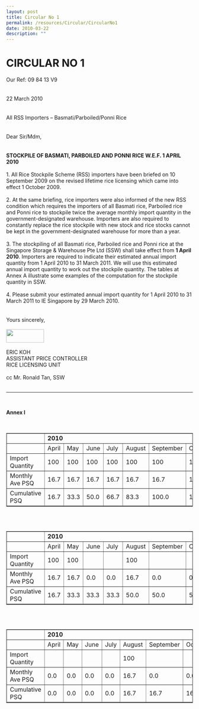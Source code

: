 ```yaml
---
layout: post
title: Circular No 1
permalink: /resources/Circular/CircularNo1
date: 2010-03-22
description: ""
---
```

<h1>CIRCULAR NO 1&nbsp;
</h1>
<p>Our Ref: 09 84 13 V9
  <br />
  <br />
  <br />
  22 March 2010
  <br />
  <br />
  <br />
  All RSS Importers &ndash; Basmati/Parboiled/Ponni Rice
  <br />
  <br />
  <br />
  Dear Sir/Mdm,
  <br />
  <br />
  <br />
  <strong>STOCKPILE OF BASMATI, PARBOILED AND PONNI RICE W.E.F. 1 APRIL 2010</strong>
  <br />
  <br />
  1. All Rice Stockpile Scheme (RSS) importers have been briefed on 10 September 2009 on the revised lifetime rice licensing which came into effect 1 October 2009.
  <br />
  <br />
  2. At the same briefing, rice importers were also informed of the new RSS condition which requires the importers of all Basmati rice, Parboiled rice and Ponni rice to stockpile twice the average monthly import quantity in the government-designated warehouse. Importers are also required to constantly replace the rice stockpile with new stock and rice stocks cannot be kept in the government-designated warehouse for more than a year.
  <br />
  <br />
  3. The stockpiling of all Basmati rice, Parboiled rice and Ponni rice at the Singapore Storage &amp; Warehouse Pte Ltd (SSW) shall take effect from&nbsp;<strong>1 April 2010</strong>. Importers are required to indicate their estimated annual import quantity from 1 April 2010 to 31 March 2011. We will use this estimated annual import quantity to work out the stockpile quantity. The tables at Annex A illustrate some examples of the computation for the stockpile quantity in SSW.
  <br />
  <br />
  4. Please submit your estimated annual import quantity for 1 April 2010 to 31 March 2011 to IE Singapore by&nbsp;29 March 2010.
  <br />
  <br />
  <br />
  Yours sincerely,
  <br />
  <br />
  <img alt="" height="36" src="https://rice.enterprisesg.gov.sg/portals/0/RSS/ERIC_Signature.gif" width="102" />
  <br />
  <br />
  ERIC KOH
  <br />
  ASSISTANT PRICE CONTROLLER
  <br />
  RICE LICENSING UNIT
  <br />
  <br />
  cc Mr. Ronald Tan, SSW
  <br />
  &nbsp;
</p>
<hr />
<p>&nbsp;
</p>
<p><strong>Annex I</strong>
</p>
<p>&nbsp;
</p>
<table border="1" cellpadding="10" cellspacing="0" style="width:100%">
  <tbody>
    <tr>
      <td>&nbsp;
      </td>
      <td colspan="9"><strong>2010</strong>
      </td>
      <td colspan="3"><strong>2011</strong>
      </td>
    </tr>
    <tr>
      <td>&nbsp;
      </td>
      <td>April
      </td>
      <td>May
      </td>
      <td>June
      </td>
      <td>July
      </td>
      <td>August
      </td>
      <td>September
      </td>
      <td>October
      </td>
      <td>November
      </td>
      <td>December
      </td>
      <td>January
      </td>
      <td>February
      </td>
      <td>March
      </td>
    </tr>
    <tr>
      <td>Import Quantity
      </td>
      <td>100
      </td>
      <td>100
      </td>
      <td>100
      </td>
      <td>100
      </td>
      <td>100
      </td>
      <td>100
      </td>
      <td>100
      </td>
      <td>100
      </td>
      <td>100
      </td>
      <td>100
      </td>
      <td>100
      </td>
      <td>100
      </td>
    </tr>
    <tr>
      <td>Monthly Ave PSQ
      </td>
      <td>16.7
      </td>
      <td>16.7
      </td>
      <td>16.7
      </td>
      <td>16.7
      </td>
      <td>16.7
      </td>
      <td>16.7
      </td>
      <td>16.7
      </td>
      <td>16.7
      </td>
      <td>16.7
      </td>
      <td>16.7
      </td>
      <td>16.7
      </td>
      <td>16.7
      </td>
    </tr>
    <tr>
      <td>Cumulative PSQ
      </td>
      <td>16.7
      </td>
      <td>33.3
      </td>
      <td>50.0
      </td>
      <td>66.7
      </td>
      <td>83.3
      </td>
      <td>100.0
      </td>
      <td>116.7
      </td>
      <td>133.3
      </td>
      <td>150.0
      </td>
      <td>166.7
      </td>
      <td>183.3
      </td>
      <td>200.0
      </td>
    </tr>
  </tbody>
</table>
<p>
  <br />
  &nbsp;
</p>
<table border="1" cellpadding="10" cellspacing="0" style="width:100%">
  <tbody>
    <tr>
      <td>&nbsp;
      </td>
      <td colspan="9"><strong>2010</strong>
      </td>
      <td colspan="3"><strong>2011</strong>
      </td>
    </tr>
    <tr>
      <td>&nbsp;
      </td>
      <td>April
      </td>
      <td>May
      </td>
      <td>June
      </td>
      <td>July
      </td>
      <td>August
      </td>
      <td>September
      </td>
      <td>October
      </td>
      <td>November
      </td>
      <td>December
      </td>
      <td>January
      </td>
      <td>February
      </td>
      <td>March
      </td>
    </tr>
    <tr>
      <td>Import Quantity
      </td>
      <td>100
      </td>
      <td>100
      </td>
      <td>&nbsp;
      </td>
      <td>&nbsp;
      </td>
      <td>100
      </td>
      <td>&nbsp;
      </td>
      <td>&nbsp;
      </td>
      <td>100
      </td>
      <td>&nbsp;
      </td>
      <td>&nbsp;
      </td>
      <td>&nbsp;
      </td>
      <td>&nbsp;
      </td>
    </tr>
    <tr>
      <td>Monthly Ave PSQ
      </td>
      <td>16.7
      </td>
      <td>16.7
      </td>
      <td>0.0
      </td>
      <td>0.0
      </td>
      <td>16.7
      </td>
      <td>0.0
      </td>
      <td>0.0
      </td>
      <td>16.7
      </td>
      <td>0.0
      </td>
      <td>0.0
      </td>
      <td>0.0
      </td>
      <td>0.0
      </td>
    </tr>
    <tr>
      <td>Cumulative PSQ
      </td>
      <td>16.7
      </td>
      <td>33.3
      </td>
      <td>33.3
      </td>
      <td>33.3
      </td>
      <td>50.0
      </td>
      <td>50.0
      </td>
      <td>50.0
      </td>
      <td>66.7
      </td>
      <td>66.7
      </td>
      <td>66.7
      </td>
      <td>66.7
      </td>
      <td>66.7
      </td>
    </tr>
  </tbody>
</table>
<p>
  <br />
  &nbsp;
</p>
<table border="1" cellpadding="10" cellspacing="0" style="width:100%">
  <tbody>
    <tr>
      <td>&nbsp;
      </td>
      <td colspan="9"><strong>2010</strong>
      </td>
      <td colspan="3"><strong>2011</strong>
      </td>
    </tr>
    <tr>
      <td>&nbsp;
      </td>
      <td>April
      </td>
      <td>May
      </td>
      <td>June
      </td>
      <td>July
      </td>
      <td>August
      </td>
      <td>September
      </td>
      <td>October
      </td>
      <td>November
      </td>
      <td>December
      </td>
      <td>January
      </td>
      <td>February
      </td>
      <td>March
      </td>
    </tr>
    <tr>
      <td>Import Quantity
      </td>
      <td>&nbsp;
      </td>
      <td>&nbsp;
      </td>
      <td>&nbsp;
      </td>
      <td>&nbsp;
      </td>
      <td>100
      </td>
      <td>&nbsp;
      </td>
      <td>&nbsp;
      </td>
      <td>100
      </td>
      <td>&nbsp;
      </td>
      <td>&nbsp;
      </td>
      <td>&nbsp;
      </td>
      <td>&nbsp;
      </td>
    </tr>
    <tr>
      <td>Monthly Ave PSQ
      </td>
      <td>0.0
      </td>
      <td>0.0
      </td>
      <td>0.0
      </td>
      <td>0.0
      </td>
      <td>16.7
      </td>
      <td>0.0
      </td>
      <td>0.0
      </td>
      <td>16.7
      </td>
      <td>0.0
      </td>
      <td>0.0
      </td>
      <td>0.0
      </td>
      <td>0.0
      </td>
    </tr>
    <tr>
      <td>Cumulative PSQ
      </td>
      <td>0.0
      </td>
      <td>0.0
      </td>
      <td>0.0
      </td>
      <td>0.0
      </td>
      <td>16.7
      </td>
      <td>16.7
      </td>
      <td>16.7
      </td>
      <td>33.3
      </td>
      <td>33.3
      </td>
      <td>33.3
      </td>
      <td>33.3
      </td>
      <td>33.3
      </td>
    </tr>
  </tbody>
</table>
<p>&nbsp;
</p>
<p>&nbsp;
</p>
